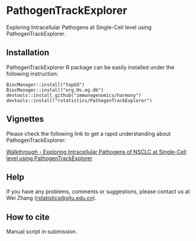 # PathogenTrackExplorer
Exploring Intracellular Pathogens at Single-Cell level using PathogenTrackExplorer.

## Installation

PathogenTrackExplorer R package can be easily installed under the following instruction:

```
BiocManager::install("topGO")
BiocManager::install("org.Hs.eg.db")
devtools::install_github("immunogenomics/harmony")
devtools::install("rstatistics/PathogenTrackExplorer")
```

## Vignettes

Please check the following link to get a rapid understanding about PathogenTrackExplorer:

[Walkthrough - Exploring Intracellular Pathogens of NSCLC at Single-Cell level using PathogenTrackExplorer](https://htmlpreview.github.io/?https://github.com/rstatistics/PathogenTrackExplorer/blob/main/vignettes/PathogenTrackExplorerExample.html)

## Help

If you have any problems, comments or suggestions, please contact us at Wei Zhang (rstatistics@sjtu.edu.cn).

## How to cite

Manual script in submission.
